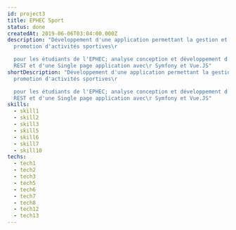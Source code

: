 ```yaml
---
id: project3
title: EPHEC Sport
status: done
createdAt: 2019-06-06T03:04:00.000Z
description: "Développement d'une application permettant la gestion et la
  promotion d'activités sportives\r

  pour les étudiants de l'EPHEC; analyse conception et développement d'une API
  REST et d'une Single page application avec\r Symfony et Vue.JS"
shortDescription: "Développement d'une application permettant la gestion et la
  promotion d'activités sportives\r

  pour les étudiants de l'EPHEC; analyse conception et développement d'une API
  REST et d'une Single page application avec\r Symfony et Vue.JS"
skills:
  - skill1
  - skill2
  - skill3
  - skill5
  - skill6
  - skill7
  - skill10  
techs:
  - tech1
  - tech2
  - tech3
  - tech5
  - tech6
  - tech7
  - tech8
  - tech12
  - tech13
---
```

